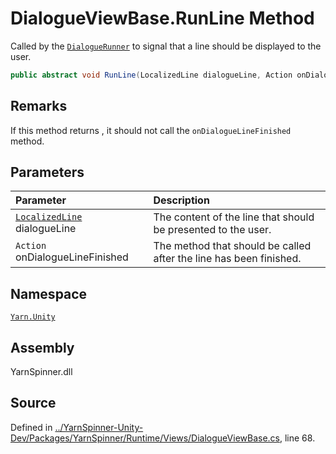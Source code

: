 <!-- This file was generated by a tool. Do not edit this file by hand. -->

# DialogueViewBase.RunLine Method

Called by the [`DialogueRunner`](/api/csharp/yarn.unity/dialoguerunner.md) to signal that a
line should be displayed to the user.


```csharp
public abstract void RunLine(LocalizedLine dialogueLine, Action onDialogueLineFinished)
```
## Remarks

If this method returns <see cref="!:Dialogue.HandlerExecutionType.ContinueExecution"></see>, it
should not call the <code data-dev-comment-type="paramref" class="paramref">onDialogueLineFinished</code>
method.


## Parameters
|Parameter|Description|
|:---|:---|
|[`LocalizedLine`](/api/csharp/yarn.unity/localizedline.md) dialogueLine|The content of the line that should be presented to the user.|
|`Action` onDialogueLineFinished|The method that should be called after the line has been finished.|


## Namespace
[`Yarn.Unity`](/api/csharp/yarn.unity/README.md)

## Assembly
YarnSpinner.dll

## Source
Defined in [../YarnSpinner-Unity-Dev/Packages/YarnSpinner/Runtime/Views/DialogueViewBase.cs](https://github.com/YarnSpinnerTool/YarnSpinner-Unity//blob/develop/Runtime/Views/DialogueViewBase.cs#L68), line 68.
